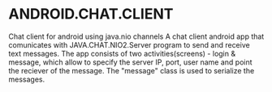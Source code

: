 # ANDROID.CHAT.CLIENT
Chat client for android using java.nio channels
A chat client android app that comunicates with JAVA.CHAT.NIO2.Server program to send and receive text messages.
The app consists of two activities(screens) - login & message, which allow to specify the server IP, port,
user name and point the reciever of the message. The "message" class is used to serialize the messages. 

